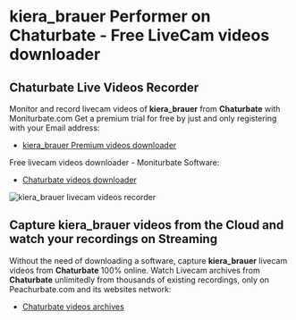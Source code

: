 # kiera_brauer Performer on Chaturbate - Free LiveCam videos downloader

## Chaturbate Live Videos Recorder

Monitor and record livecam videos of **kiera_brauer** from **Chaturbate** with Moniturbate.com
Get a premium trial for free by just and only registering with your Email address:
* [kiera_brauer Premium videos downloader](https://moniturbate.com/request-demo-licence-key.html)

Free livecam videos downloader - Moniturbate Software:
* [Chaturbate videos downloader](https://moniturbate.com/moniturbate-download-software.html)

![kiera_brauer livecam videos recorder](https://peachurnet.com/templates/moniturbate-software.png)


## Capture kiera_brauer videos from the Cloud and watch your recordings on Streaming

Without the need of downloading a software, capture **kiera_brauer** livecam videos from **Chaturbate** 100% online.
Watch Livecam archives from **Chaturbate** unlimitedly from thousands of existing recordings, only on Peachurbate.com and its websites network:
* [Chaturbate videos archives](https://peachurnet.com/)